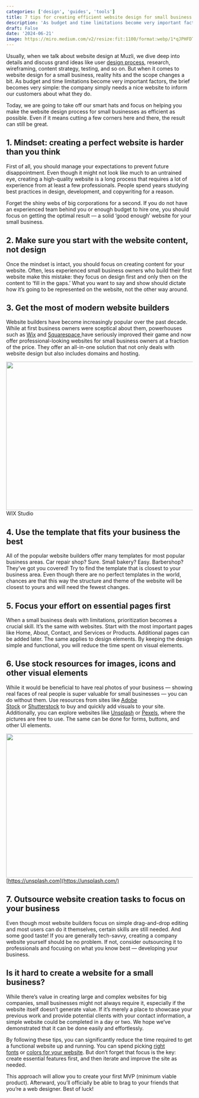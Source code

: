 ```yaml
---
categories: ['design', 'guides', 'tools']
title: 7 tips for creating efficient website design for small business (no skills needed)
description: 'As budget and time limitations become very important factors, the brief becomes very simple: the company simply needs a nice website to inform our customers about what they do.'
draft: False
date: '2024-06-21'
image: https://miro.medium.com/v2/resize:fit:1100/format:webp/1*qJPHFDTlqpAOEApJjzDGuA.png
---
```



Usually, when we talk about website design at Muzli, we dive deep into details and discuss grand ideas like user [design process](https://muz.li/blog/design-process-thinking), research, wireframing, content strategy, testing, and so on. But when it comes to website design for a small business, reality hits and the scope changes a bit. As budget and time limitations become very important factors, the brief becomes very simple: the company simply needs a nice website to inform our customers about what they do.

Today, we are going to take off our smart hats and focus on helping you make the website design process for small businesses as efficient as possible. Even if it means cutting a few corners here and there, the result can still be great.

## 1. Mindset: creating a perfect website is harder than you think

First of all, you should manage your expectations to prevent future disappointment. Even though it might not look like much to an untrained eye, creating a high-quality website is a long process that requires a lot of experience from at least a few professionals. People spend years studying best practices in design, development, and copywriting for a reason.

Forget the shiny webs of big corporations for a second. If you do not have an experienced team behind you or enough budget to hire one, you should focus on getting the optimal result — a solid ‘good enough’ website for your small business.

## 2. Make sure you start with the website content, not design

Once the mindset is intact, you should focus on creating content for your website. Often, less experienced small business owners who build their first website make this mistake: they focus on design first and only then on the content to ‘fill in the gaps.’ What you want to say and show should dictate how it’s going to be represented on the website, not the other way around.

## 3. Get the most of modern website builders

Website builders have become increasingly popular over the past decade. While at first business owners were sceptical about them, powerhouses such as [Wix](https://www.wix.com/) and [Squarespace ](https://www.squarespace.com/)have seriously improved their game and now offer professional-looking websites for small business owners at a fraction of the price. They offer an all-in-one solution that not only deals with website design but also includes domains and hosting.

[<img height="401" width="1200" class="wideImg" src="https://miro.medium.com/v2/resize:fit:1200/0*WdreJJ8R6bHk1cTu.png" />](https://www.wix.com/studio)WIX Studio

## 4. Use the template that fits your business the best

All of the popular website builders offer many templates for most popular business areas. Car repair shop? Sure. Small bakery? Easy. Barbershop? They’ve got you covered! Try to find the template that is closest to your business area. Even though there are no perfect templates in the world, chances are that this way the structure and theme of the website will be closest to yours and will need the fewest changes.

## 5. Focus your effort on essential pages first

When a small business deals with limitations, prioritization becomes a crucial skill. It’s the same with websites. Start with the most important pages like Home, About, Contact, and Services or Products. Additional pages can be added later. The same applies to design elements. By keeping the design simple and functional, you will reduce the time spent on visual elements.

## 6. Use stock resources for images, icons and other visual elements

While it would be beneficial to have real photos of your business — showing real faces of real people is super valuable for small businesses — you can do without them. Use resources from sites like [Adobe Stock](https://stock.adobe.com/) or [Shutterstock](https://www.shutterstock.com/) to buy and quickly add visuals to your site. Additionally, you can explore websites like [Unsplash](https://unsplash.com/) or [Pexels](http://pexels.com/), where the pictures are free to use. The same can be done for forms, buttons, and other UI elements.

[<img height="389" width="1200" class="wideImg" src="https://miro.medium.com/v2/resize:fit:1200/1*7HnXnB_-1qyKmWCNoULIKQ.png" />](https://unsplash.com/)[https://unsplash.com](https://unsplash.com/)

## 7. Outsource website creation tasks to focus on your business

Even though most website builders focus on simple drag-and-drop editing and most users can do it themselves, certain skills are still needed. And some good taste! If you are generally tech-savvy, creating a company website yourself should be no problem. If not, consider outsourcing it to professionals and focusing on what you know best — developing your business.

## Is it hard to create a website for a small business?

While there’s value in creating large and complex websites for big companies, small businesses might not always require it, especially if the website itself doesn’t generate value. If it’s merely a place to showcase your previous work and provide potential clients with your contact information, a simple website could be completed in a day or two. We hope we’ve demonstrated that it can be done easily and effortlessly.

By following these tips, you can significantly reduce the time required to get a functional website up and running. You can spend picking [right fonts](https://muz.li/blog/30-great-free-fonts-for-2024) or [colors for your website](https://muz.li/blog/the-ultimate-guide-to-choosing-the-right-colors-for-your-project). But don’t forget that focus is the key: create essential features first, and then iterate and improve the site as needed.

This approach will allow you to create your first MVP (minimum viable product). Afterward, you’ll officially be able to brag to your friends that you’re a web designer. Best of luck!